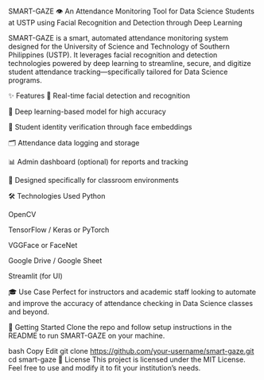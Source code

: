 SMART-GAZE 👁️
An Attendance Monitoring Tool for Data Science Students at USTP using Facial Recognition and Detection through Deep Learning

SMART-GAZE is a smart, automated attendance monitoring system designed for the University of Science and Technology of Southern Philippines (USTP). It leverages facial recognition and detection technologies powered by deep learning to streamline, secure, and digitize student attendance tracking—specifically tailored for Data Science programs.

✨ Features
🎯 Real-time facial detection and recognition

🧠 Deep learning-based model for high accuracy

👥 Student identity verification through face embeddings

🗂️ Attendance data logging and storage

📊 Admin dashboard (optional) for reports and tracking

🏫 Designed specifically for classroom environments

🛠️ Technologies Used
Python

OpenCV

TensorFlow / Keras or PyTorch

VGGFace or FaceNet

Google Drive / Google Sheet

Streamlit (for UI)

🎓 Use Case
Perfect for instructors and academic staff looking to automate and improve the accuracy of attendance checking in Data Science classes and beyond.

🚀 Getting Started
Clone the repo and follow setup instructions in the README to run SMART-GAZE on your machine.

bash
Copy
Edit
git clone https://github.com/your-username/smart-gaze.git
cd smart-gaze
📄 License
This project is licensed under the MIT License. Feel free to use and modify it to fit your institution’s needs.

